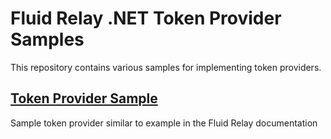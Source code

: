 # Fluid Relay .NET Token Provider Samples 

This repository contains various samples for implementing token providers.

## [Token Provider Sample](/fluidrelay-dotnet-tokenprovider-sample/README.md)
Sample token provider similar to example in the Fluid Relay documentation
